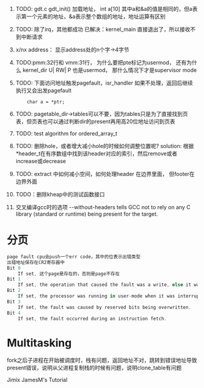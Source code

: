 1. TODO: gdt.c gdt_init() 加载地址， int a[10] 其中a和&a的值是相同的，但a表示第一个元素的地址，&a表示整个数组的地址，地址运算有区别
2. TODO: 除了irq，其他都成功 已解决：kernel_main 直接退出了，所以接收不到中断请求
3. x/nx address： 显示address处的n个字->4字节
4. TODO:pmm:32行和 vmm:31行， 为什么要把pte标记为usermod， 还有为什么 kernel_dir U| RW| P 也是usermod， 那什么情况下才是supervisor mode
5. TODO: 下面访问地址触发pagefault，isr_handler 如果不处理，返回后继续执行又会出发pagefault
    ``` char *ptr = 0x10e000;
        char a = *ptr;
6. TODO: pagetable_dir->tables可以不要，因为tables只是为了直接找到页表，但页表也可以通过判断dir的present再用高20位地址访问到页表
7. TODO: test algorithm for ordered_array_t
8. TODO: 删除hole，或者增大减小hole的时候如何调整位置呢? solution: 根据*header_t在有序数组中找到该header对应的索引，然后remove或者increase或decrease
9. TODO: extract 中如何减小空间，如何处理header 在边界里面， 但footer在边界外面
10. TODO：删除kheap中的测试函数接口

11. 交叉编译gcc时的选项 --without-headers tells GCC not to rely on any C library (standard or runtime) being present for the target.

# 分页
```rust
page fault cpu会push一个err code，其中的位表示出错类型
出错地址保存在CR2寄存器中
Bit 0
    If set, 这个page是存在的，否则是page不存在
Bit 1
    If set, the operation that caused the fault was a write, else it was a read.
Bit 2
    If set, the processor was running in user-mode when it was interrupted. Else, it was running in kernel-mode.
Bit 3
    If set, the fault was caused by reserved bits being overwritten.
Bit 4
    If set, the fault occurred during an instruction fetch.

```

# Multitasking 
fork之后子进程在开始被调度时，栈有问题，返回地址不对，跳转到错误地址导致 present错误，说明从父进程复制栈的时候有问题，说明clone_table有问题

Jimix
JamesM's Tutorial